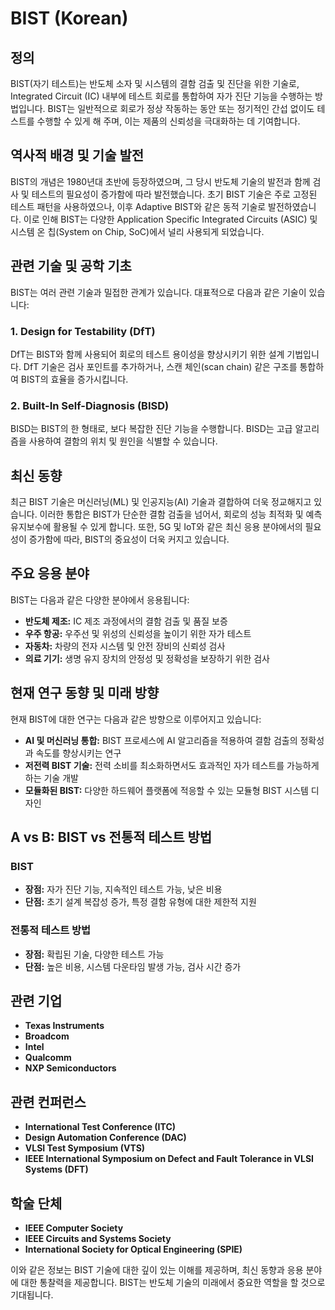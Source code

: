 # BIST (Korean)

## 정의

BIST(자기 테스트)는 반도체 소자 및 시스템의 결함 검출 및 진단을 위한 기술로, Integrated Circuit (IC) 내부에 테스트 회로를 통합하여 자가 진단 기능을 수행하는 방법입니다. BIST는 일반적으로 회로가 정상 작동하는 동안 또는 정기적인 간섭 없이도 테스트를 수행할 수 있게 해 주며, 이는 제품의 신뢰성을 극대화하는 데 기여합니다.

## 역사적 배경 및 기술 발전

BIST의 개념은 1980년대 초반에 등장하였으며, 그 당시 반도체 기술의 발전과 함께 검사 및 테스트의 필요성이 증가함에 따라 발전했습니다. 초기 BIST 기술은 주로 고정된 테스트 패턴을 사용하였으나, 이후 Adaptive BIST와 같은 동적 기술로 발전하였습니다. 이로 인해 BIST는 다양한 Application Specific Integrated Circuits (ASIC) 및 시스템 온 칩(System on Chip, SoC)에서 널리 사용되게 되었습니다.

## 관련 기술 및 공학 기초

BIST는 여러 관련 기술과 밀접한 관계가 있습니다. 대표적으로 다음과 같은 기술이 있습니다:

### 1. Design for Testability (DfT)

DfT는 BIST와 함께 사용되어 회로의 테스트 용이성을 향상시키기 위한 설계 기법입니다. DfT 기술은 검사 포인트를 추가하거나, 스캔 체인(scan chain) 같은 구조를 통합하여 BIST의 효율을 증가시킵니다.

### 2. Built-In Self-Diagnosis (BISD)

BISD는 BIST의 한 형태로, 보다 복잡한 진단 기능을 수행합니다. BISD는 고급 알고리즘을 사용하여 결함의 위치 및 원인을 식별할 수 있습니다.

## 최신 동향

최근 BIST 기술은 머신러닝(ML) 및 인공지능(AI) 기술과 결합하여 더욱 정교해지고 있습니다. 이러한 통합은 BIST가 단순한 결함 검출을 넘어서, 회로의 성능 최적화 및 예측 유지보수에 활용될 수 있게 합니다. 또한, 5G 및 IoT와 같은 최신 응용 분야에서의 필요성이 증가함에 따라, BIST의 중요성이 더욱 커지고 있습니다.

## 주요 응용 분야

BIST는 다음과 같은 다양한 분야에서 응용됩니다:

- **반도체 제조:** IC 제조 과정에서의 결함 검출 및 품질 보증
- **우주 항공:** 우주선 및 위성의 신뢰성을 높이기 위한 자가 테스트
- **자동차:** 차량의 전자 시스템 및 안전 장비의 신뢰성 검사
- **의료 기기:** 생명 유지 장치의 안정성 및 정확성을 보장하기 위한 검사

## 현재 연구 동향 및 미래 방향

현재 BIST에 대한 연구는 다음과 같은 방향으로 이루어지고 있습니다:

- **AI 및 머신러닝 통합:** BIST 프로세스에 AI 알고리즘을 적용하여 결함 검출의 정확성과 속도를 향상시키는 연구
- **저전력 BIST 기술:** 전력 소비를 최소화하면서도 효과적인 자가 테스트를 가능하게 하는 기술 개발
- **모듈화된 BIST:** 다양한 하드웨어 플랫폼에 적응할 수 있는 모듈형 BIST 시스템 디자인

## A vs B: BIST vs 전통적 테스트 방법

### BIST

- **장점:** 자가 진단 기능, 지속적인 테스트 가능, 낮은 비용
- **단점:** 초기 설계 복잡성 증가, 특정 결함 유형에 대한 제한적 지원

### 전통적 테스트 방법

- **장점:** 확립된 기술, 다양한 테스트 가능
- **단점:** 높은 비용, 시스템 다운타임 발생 가능, 검사 시간 증가

## 관련 기업

- **Texas Instruments**
- **Broadcom**
- **Intel**
- **Qualcomm**
- **NXP Semiconductors**

## 관련 컨퍼런스

- **International Test Conference (ITC)**
- **Design Automation Conference (DAC)**
- **VLSI Test Symposium (VTS)**
- **IEEE International Symposium on Defect and Fault Tolerance in VLSI Systems (DFT)**

## 학술 단체

- **IEEE Computer Society**
- **IEEE Circuits and Systems Society**
- **International Society for Optical Engineering (SPIE)**

이와 같은 정보는 BIST 기술에 대한 깊이 있는 이해를 제공하며, 최신 동향과 응용 분야에 대한 통찰력을 제공합니다. BIST는 반도체 기술의 미래에서 중요한 역할을 할 것으로 기대됩니다.